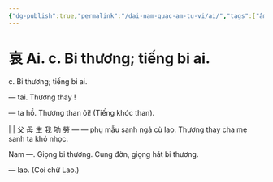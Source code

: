 ```yaml
---
{"dg-publish":true,"permalink":"/dai-nam-quac-am-tu-vi/ai/","tags":["âm-tự-vị"],"created":"2025-08-16T13:46:41.385+07:00"}
---
```


# 哀 Ai. c. Bi thương; tiếng bi ai.

c. Bi thương; tiếng bi ai.


— tai. Thương thay !

— ta hồ. Thương than ôi! (Tiếng khóc than).

| | 父 母 生 我 劬 勞 — — phụ mẫu sanh ngả cù lao. Thương thay cha mẹ sanh ta khó nhọc.

Nam —. Giọng bi thương. Cung đờn, giọng hát bi thương.

— lao. (Coi chữ Lao.)
